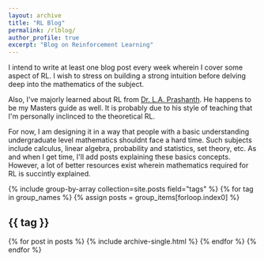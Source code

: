 ```yaml
---
layout: archive
title: "RL Blog"
permalink: /rlblog/
author_profile: true
excerpt: "Blog on Reinforcement Learning"
---
```


I intend to write at least one blog post every week wherein I cover some aspect of RL. I wish to stress on building a strong intuition before delving deep into the mathematics of the subject.

Also, I've majorly learned about RL from [Dr. L.A. Prashanth](http://www.cse.iitm.ac.in/~prashla/). He happens to be my Masters guide as well. It is probably due to his style of teaching that I'm personally inclinced to the theoretical RL. 

For now, I am designing it in a way that people with a basic understanding undergraduate level mathematics shouldnt face a hard time. Such subjects include calculus, linear algebra, probability and statistics, set theory, etc. As and when I get time, I'll add posts explaining these basics concepts. However, a lot of better resources exist wherein mathematics required for RL is succintly explained.


{% include group-by-array collection=site.posts field="tags" %}
{% for tag in group_names %}
  {% assign posts = group_items[forloop.index0] %}
  <h2 id="{{ tag | slugify }}" class="archive__subtitle">{{ tag }}</h2>
  {% for post in posts %}
    {% include archive-single.html %}
  {% endfor %}
{% endfor %}

